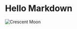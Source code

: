 # Hello Markdown
![Crescent Moon](https://upload.wikimedia.org/wikipedia/commons/3/34/Crescent_Moon_%28cropped%29.JPG)
